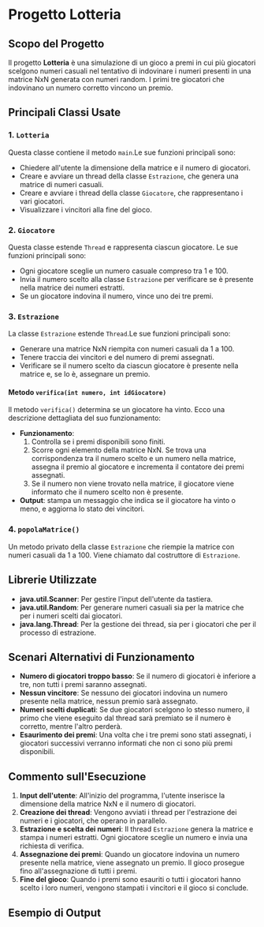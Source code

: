 # Progetto Lotteria

## Scopo del Progetto

Il progetto **Lotteria** è una simulazione di un gioco a premi in cui più giocatori scelgono numeri casuali nel tentativo di indovinare i numeri presenti in una matrice NxN generata con numeri random. I primi tre giocatori che indovinano un numero corretto vincono un premio. 
## Principali Classi Usate

### 1. `Lotteria`
Questa classe contiene il metodo `main`.Le sue funzioni principali sono:
- Chiedere all'utente la dimensione della matrice e il numero di giocatori.
- Creare e avviare un thread della classe `Estrazione`, che genera una matrice di numeri casuali.
- Creare e avviare i thread della classe `Giocatore`, che rappresentano i vari giocatori.
- Visualizzare i vincitori alla fine del gioco.

### 2. `Giocatore`
Questa classe estende `Thread` e rappresenta ciascun giocatore. Le sue funzioni principali sono:
- Ogni giocatore sceglie un numero casuale compreso tra 1 e 100.
- Invia il numero scelto alla classe `Estrazione` per verificare se è presente nella matrice dei numeri estratti.
- Se un giocatore indovina il numero, vince uno dei tre premi.

### 3. `Estrazione`
La classe `Estrazione` estende `Thread`.Le sue funzioni principali sono:
- Generare una matrice NxN riempita con numeri casuali da 1 a 100.
- Tenere traccia dei vincitori e del numero di premi assegnati.
- Verificare se il numero scelto da ciascun giocatore è presente nella matrice e, se lo è, assegnare un premio.

#### Metodo `verifica(int numero, int idGiocatore)`
Il metodo `verifica()` determina se un giocatore ha vinto. Ecco una descrizione dettagliata del suo funzionamento:
- **Funzionamento**:
  1. Controlla se i premi disponibili sono finiti.
  2. Scorre ogni elemento della matrice NxN. Se trova una corrispondenza tra il numero scelto e un numero nella matrice, assegna il premio al giocatore e incrementa il contatore dei premi assegnati.
  3. Se il numero non viene trovato nella matrice, il giocatore viene informato che il numero scelto non è presente.
- **Output**: stampa un messaggio che indica se il giocatore ha vinto o meno, e aggiorna lo stato dei vincitori.

### 4. `popolaMatrice()`
Un metodo privato della classe `Estrazione` che riempie la matrice con numeri casuali da 1 a 100. Viene chiamato dal costruttore di `Estrazione`.

## Librerie Utilizzate

- **java.util.Scanner**: Per gestire l'input dell'utente da tastiera.
- **java.util.Random**: Per generare numeri casuali sia per la matrice che per i numeri scelti dai giocatori.
- **java.lang.Thread**: Per la gestione dei thread, sia per i giocatori che per il processo di estrazione.

## Scenari Alternativi di Funzionamento

- **Numero di giocatori troppo basso**: Se il numero di giocatori è inferiore a tre, non tutti i premi saranno assegnati.
- **Nessun vincitore**: Se nessuno dei giocatori indovina un numero presente nella matrice, nessun premio sarà assegnato.
- **Numeri scelti duplicati**: Se due giocatori scelgono lo stesso numero, il primo che viene eseguito dal thread sarà premiato se il numero è corretto, mentre l'altro perderà.
- **Esaurimento dei premi**: Una volta che i tre premi sono stati assegnati, i giocatori successivi verranno informati che non ci sono più premi disponibili.

## Commento sull'Esecuzione

1. **Input dell'utente**: All'inizio del programma, l'utente inserisce la dimensione della matrice NxN e il numero di giocatori.
2. **Creazione dei thread**: Vengono avviati i thread per l'estrazione dei numeri e i giocatori, che operano in parallelo.
3. **Estrazione e scelta dei numeri**: Il thread `Estrazione` genera la matrice e stampa i numeri estratti. Ogni giocatore sceglie un numero e invia una richiesta di verifica.
4. **Assegnazione dei premi**: Quando un giocatore indovina un numero presente nella matrice, viene assegnato un premio. Il gioco prosegue fino all'assegnazione di tutti i premi.
5. **Fine del gioco**: Quando i premi sono esauriti o tutti i giocatori hanno scelto i loro numeri, vengono stampati i vincitori e il gioco si conclude.

## Esempio di Output

